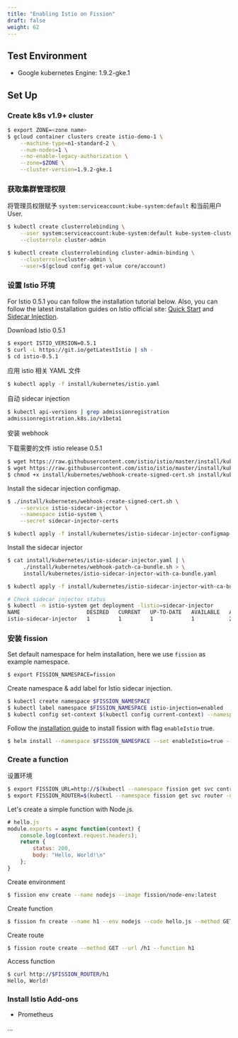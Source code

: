 ```yaml
---
title: "Enabling Istio on Fission"
draft: false
weight: 62
---
```


## Test Environment

* Google kubernetes Engine: 1.9.2-gke.1

## Set Up

### Create k8s v1.9+ cluster

``` bash
$ export ZONE=<zone name>
$ gcloud container clusters create istio-demo-1 \
    --machine-type=n1-standard-2 \
    --num-nodes=1 \
    --no-enable-legacy-authorization \
    --zone=$ZONE \
    --cluster-version=1.9.2-gke.1
```

### 获取集群管理权限

将管理员权限赋予 `system:serviceaccount:kube-system:default` 和当前用户 User.

```bash
$ kubectl create clusterrolebinding \
    --user system:serviceaccount:kube-system:default kube-system-cluster-admin \
    --clusterrole cluster-admin

$ kubectl create clusterrolebinding cluster-admin-binding \
    --clusterrole=cluster-admin \
    --user=$(gcloud config get-value core/account)
```

### 设置 Istio 环境

For Istio 0.5.1 you can follow the installation tutorial below. Also, you can follow the latest installation guides on Istio official site: [Quick Start](https://istio.io/docs/setup/kubernetes/quick-start.html) and [Sidecar Injection](https://istio.io/docs/setup/kubernetes/sidecar-injection.html).

Download Istio 0.5.1

``` bash
$ export ISTIO_VERSION=0.5.1
$ curl -L https://git.io/getLatestIstio | sh -
$ cd istio-0.5.1
```

应用 istio 相关 YAML 文件

```bash
$ kubectl apply -f install/kubernetes/istio.yaml
```

自动 sidecar injection

```bash
$ kubectl api-versions | grep admissionregistration
admissionregistration.k8s.io/v1beta1
```

安装 webhook

下载需要的文件 istio release 0.5.1

```bash
$ wget https://raw.githubusercontent.com/istio/istio/master/install/kubernetes/webhook-create-signed-cert.sh -P install/kubernetes/
$ wget https://raw.githubusercontent.com/istio/istio/master/install/kubernetes/webhook-patch-ca-bundle.sh -P install/kubernetes/
$ chmod +x install/kubernetes/webhook-create-signed-cert.sh install/kubernetes/webhook-patch-ca-bundle.sh
```

Install the sidecar injection configmap.

``` bash
$ ./install/kubernetes/webhook-create-signed-cert.sh \
    --service istio-sidecar-injector \
    --namespace istio-system \
    --secret sidecar-injector-certs

$ kubectl apply -f install/kubernetes/istio-sidecar-injector-configmap-release.yaml
```

Install the sidecar injector

``` bash
$ cat install/kubernetes/istio-sidecar-injector.yaml | \
     ./install/kubernetes/webhook-patch-ca-bundle.sh > \
     install/kubernetes/istio-sidecar-injector-with-ca-bundle.yaml

$ kubectl apply -f install/kubernetes/istio-sidecar-injector-with-ca-bundle.yaml

# Check sidecar injector status
$ kubectl -n istio-system get deployment -listio=sidecar-injector
NAME                     DESIRED   CURRENT   UP-TO-DATE   AVAILABLE   AGE
istio-sidecar-injector   1         1         1            1           26s
```

### 安装 fission

Set default namespace for helm installation, here we use `fission` as example namespace.
``` bash
$ export FISSION_NAMESPACE=fission
```

Create namespace & add label for Istio sidecar injection.

``` bash
$ kubectl create namespace $FISSION_NAMESPACE
$ kubectl label namespace $FISSION_NAMESPACE istio-injection=enabled
$ kubectl config set-context $(kubectl config current-context) --namespace=$FISSION_NAMESPACE
```

Follow the [installation guide](../../installation/) to install fission with flag `enableIstio` true.

``` bash
$ helm install --namespace $FISSION_NAMESPACE --set enableIstio=true --name istio-demo <chart-fission-all-url>
```

### Create a function

设置环境

``` bash
$ export FISSION_URL=http://$(kubectl --namespace fission get svc controller -o=jsonpath='{..ip}')
$ export FISSION_ROUTER=$(kubectl --namespace fission get svc router -o=jsonpath='{..ip}')
```


Let's create a simple function with Node.js.

``` js
# hello.js
module.exports = async function(context) {
    console.log(context.request.headers);
    return {
        status: 200,
        body: "Hello, World!\n"
    };
}
```

Create environment

``` bash
$ fission env create --name nodejs --image fission/node-env:latest
```

Create function

``` bash
$ fission fn create --name h1 --env nodejs --code hello.js --method GET
```

Create route

``` bash
$ fission route create --method GET --url /h1 --function h1
```

Access function

``` bash
$ curl http://$FISSION_ROUTER/h1
Hello, World!
```

### Install Istio Add-ons

* Prometheus

...
